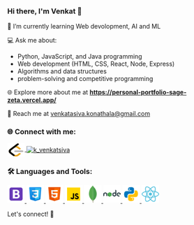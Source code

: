 ### Hi there, I'm Venkat 👋

🌱 I’m currently learning Web devolopment, AI and ML

💻 Ask me about:
- Python, JavaScript, and Java programming
- Web development (HTML, CSS, React, Node, Express)
- Algorithms and data structures
- problem-solving and competitive programming

🌐 Explore more about me at **https://personal-portfolio-sage-zeta.vercel.app/**

📧 Reach me at [venkatasiva.konathala@gmail.com](mailto:venkatasiva.konathala@gmail.com)

### 🌐 Connect with me:
<p align="left">
    <a href="https://leetcode.com/Venkat_siva/" target="blank">
        <img align="center" src="./assets/leetcode.png" alt="Venkat_siva" height="30" width="40" />
    </a>
    <a href="https://www.hackerrank.com/profile/k_venkatsiva" target="blank">
        <img align="center" src="./assets/hackerrank.png" alt="k_venkatsiva" height="30" width="40" />
    </a>
</p>

### 🛠️ Languages and Tools:
<p align="left">
    <a href="https://getbootstrap.com" target="_blank" rel="noreferrer">
        <img src="./assets/bootstrap.png" alt="bootstrap" width="40" height="40"/>
    </a>
    <a href="https://www.w3schools.com/css/" target="_blank" rel="noreferrer">
        <img src="./assets/css.png" alt="css" width="40" height="40"/>
    </a>
    <a href="https://www.w3.org/html/" target="_blank" rel="noreferrer">
        <img src="./assets/html.png" alt="html" width="40" height="40"/>
    </a>
    <a href="https://developer.mozilla.org/en-US/docs/Web/JavaScript" target="_blank" rel="noreferrer">
        <img src="./assets/js.png" alt="javascript" width="40" height="40"/>
    </a>
    <a href="https://www.mongodb.com/" target="_blank" rel="noreferrer">
        <img src="./assets/mongodb.png" alt="mongodb" width="40" height="40"/>
    </a>
    <a href="https://nodejs.org" target="_blank" rel="noreferrer">
        <img src="./assets/nodejs.png" alt="nodejs" width="40" height="40"/>
    </a>
    <a href="https://www.python.org" target="_blank" rel="noreferrer">
        <img src="./assets/python.png" alt="python" width="40" height="40"/>
    </a>
    <a href="https://reactjs.org/" target="_blank" rel="noreferrer">
        <img src="./assets/react.png" alt="react" width="40" height="40"/>
    </a>
</p>

Let's connect! 🚀
